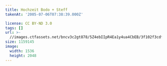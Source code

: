 ```yaml
---
title: Hochzeit Bodo + Steff
takenAt: '2005-07-06T07:38:39.000Z'

license: CC BY-ND 3.0
tags: []
url: >-
  //images.ctfassets.net/bncv3c2gt878/5Z4ebIIpR4Ea1y4ua4CbEB/3f102f3cdff3e8d2d9de640c6895e69c/hochzeit-bodo--steff_4560373126_o
size: 1159145
image:
  width: 1536
  height: 2048
---
```

